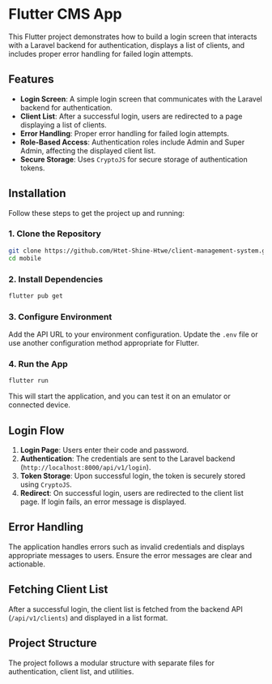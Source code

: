# Flutter CMS App

This Flutter project demonstrates how to build a login screen that interacts with a Laravel backend for authentication, displays a list of clients, and includes proper error handling for failed login attempts.

## Features

- **Login Screen**: A simple login screen that communicates with the Laravel backend for authentication.
- **Client List**: After a successful login, users are redirected to a page displaying a list of clients.
- **Error Handling**: Proper error handling for failed login attempts.
- **Role-Based Access**: Authentication roles include Admin and Super Admin, affecting the displayed client list.
- **Secure Storage**: Uses `CryptoJS` for secure storage of authentication tokens.

## Installation

Follow these steps to get the project up and running:

### 1. Clone the Repository

```bash
git clone https://github.com/Htet-Shine-Htwe/client-management-system.git
cd mobile
```

### 2. Install Dependencies

```bash
flutter pub get
```

### 3. Configure Environment

Add the API URL to your environment configuration. Update the `.env` file or use another configuration method appropriate for Flutter.

### 4. Run the App

```bash
flutter run
```

This will start the application, and you can test it on an emulator or connected device.

## Login Flow

1. **Login Page**: Users enter their code and password.
2. **Authentication**: The credentials are sent to the Laravel backend (`http://localhost:8000/api/v1/login`).
3. **Token Storage**: Upon successful login, the token is securely stored using `CryptoJS`.
4. **Redirect**: On successful login, users are redirected to the client list page. If login fails, an error message is displayed.

## Error Handling

The application handles errors such as invalid credentials and displays appropriate messages to users. Ensure the error messages are clear and actionable.

## Fetching Client List

After a successful login, the client list is fetched from the backend API (`/api/v1/clients`) and displayed in a list format.

## Project Structure

The project follows a modular structure with separate files for authentication, client list, and utilities. 